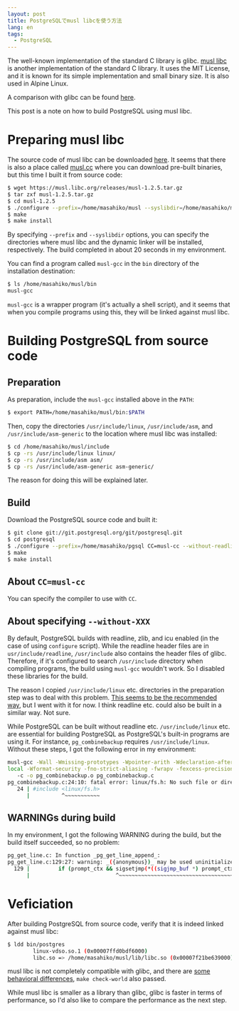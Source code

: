 ```yaml
---
layout: post
title: PostgreSQLでmusl libcを使う方法
lang: en
tags:
  - PostgreSQL
---
```


The well-known implementation of the standard C library is glibc. [musl libc](https://www.musl-libc.org) is another implementation of the standard C library. It uses the MIT License, and it is known for its simple implementation and small binary size. It is also used in Alpine Linux.

A comparison with glibc can be found [here](https://www.musl-libc.org).

This post is a note on how to build PostgreSQL using musl libc.

# Preparing musl libc

The source code of musl libc can be downloaded [here](https://musl.libc.org/releases.html). It seems that there is also a place called [musl.cc](https://musl.cc/) where you can download pre-built binaries, but this time I built it from source code:

```bash
$ wget https://musl.libc.org/releases/musl-1.2.5.tar.gz
$ tar zxf musl-1.2.5.tar.gz
$ cd musl-1.2.5
$ ./configure --prefix=/home/masahiko/musl --syslibdir=/home/masahiko/musl-lib/
$ make
$ make install
```

By specifying `--prefix` and `--syslibdir` options, you can specify the directories where musl libc and the dynamic linker will be installed, respectively. The build completed in about 20 seconds in my environment.

You can find a program called `musl-gcc` in the `bin` directory of the installation destination:

```bash
$ ls /home/masahiko/musl/bin
musl-gcc
```

`musl-gcc` is a wrapper program (it's actually a shell script), and it seems that when you compile programs using this, they will be linked against musl libc.

# Building PostgreSQL from source code

## Preparation

As preparation, include the `musl-gcc` installed above in the `PATH`:

```bash
$ export PATH=/home/masahiko/musl/bin:$PATH
```

Then, copy the directories `/usr/include/linux`, `/usr/include/asm`, and `/usr/include/asm-generic` to the location where musl libc was installed:

```bash
$ cd /home/masahiko/musl/include
$ cp -rs /usr/include/linux linux/
$ cp -rs /usr/include/asm asm/
$ cp -rs /usr/include/asm-generic asm-generic/
```

The reason for doing this will be explained later.

## Build

Download the PostgreSQL source code and built it:

```bash
$ git clone git://git.postgresql.org/git/postgresql.git
$ cd postgresql
$ ./configure --prefix=/home/masahiko/pgsql CC=musl-cc --without-readline --without-icu --witout-zlib
$ make
$ make install
```

## About `CC=musl-cc`

You can specify the compiler to use with `CC`.

## About specifying `--without-XXX`

By default, PostgreSQL builds with readline, zlib, and icu enabled (in the case of using `configure` script). While the readline header files are in `usr/include/readline`, `/usr/include` also contains the header files of glibc. Therefore, if it's configured to search `/usr/include` directory when compiling programs, the build using `musl-gcc` wouldn't work. So I disabled these libraries for the build.

The reason I copied `/usr/include/linux` etc. directories in the preparation step was to deal with this problem. [This seems to be the recommended way](https://www.openwall.com/lists/musl/2017/11/23/1), but I went with it for now. I think readline etc. could also be built in a similar way. Not sure.

While PostgreSQL can be built without readline etc. `/usr/include/linux` etc. are essential for building PostgreSQL as PostgreSQL's built-in programs are using it. For instance, `pg_combinebackup` requires `/usr/include/linux`. Without these steps, I got the following error in my environment:

```bash
musl-gcc -Wall -Wmissing-prototypes -Wpointer-arith -Wdeclaration-after-statement -Werror=vla -Wendif-labels -Wmissing-format-attribute -Wimplicit-fallthrough=3 -Wcast-function-type -Wshadow=compatible-
local -Wformat-security -fno-strict-aliasing -fwrapv -fexcess-precision=standard -Wno-format-truncation -Wno-stringop-truncation -O2 -I../../../src/interfaces/libpq -I../../../src/include  -D_GNU_SOURCE
   -c -o pg_combinebackup.o pg_combinebackup.c
pg_combinebackup.c:24:10: fatal error: linux/fs.h: No such file or directory
   24 | #include <linux/fs.h>
      |          ^~~~~~~~~~~~
```

## WARNINGs during build

In my environment, I got the following WARNING during the build, but the build itself succeeded, so no problem:

```bash
pg_get_line.c: In function _pg_get_line_append_:
pg_get_line.c:129:27: warning: _({anonymous})_ may be used uninitialized [-Wmaybe-uninitialized]
  129 |         if (prompt_ctx && sigsetjmp(*((sigjmp_buf *) prompt_ctx->jmpbuf), 1) != 0)
      |                           ^~~~~~~~~~~~~~~~~~~~~~~~~~~~~~~~~~~~~~~~~~~~~~~~~~
```

# Veficiation

After building PostgreSQL from source code, verify that it is indeed linked against musl libc:


```bash
$ ldd bin/postgres
        linux-vdso.so.1 (0x00007ffd0bdf6000)
        libc.so => /home/masahiko/musl/lib/libc.so (0x00007f21be639000)
```

musl libc is not completely compatible with glibc, and there are [some behavioral differences](https://wiki.musl-libc.org/functional-differences-from-glibc.html), `make check-world` also passed.

While musl libc is smaller as a library than glibc, glibc is faster in terms of performance, so I'd also like to compare the performance as the next step.
